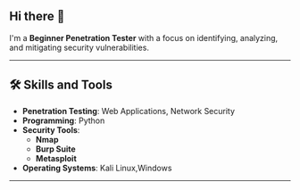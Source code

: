 ## Hi there 👋

I'm a **Beginner Penetration Tester** with a focus on identifying, analyzing, and mitigating security vulnerabilities.

---

## 🛠 Skills and Tools

- **Penetration Testing**: Web Applications, Network Security
- **Programming**: Python
- **Security Tools**: 
  - **Nmap**
  - **Burp Suite**
  - **Metasploit**
- **Operating Systems**: Kali Linux,Windows 

---

<!--
**kentangbiru/kentangbiru** is a ✨ _special_ ✨ repository because its `README.md` (this file) appears on your GitHub profile.

Here are some ideas to get you started:

- 🔭 I’m currently working on ...
- 🌱 I’m currently learning ...
- 👯 I’m looking to collaborate on ...
- 🤔 I’m looking for help with ...
- 💬 Ask me about ...
- 📫 How to reach me: ...
- 😄 Pronouns: ...
- ⚡ Fun fact: ...
-->
